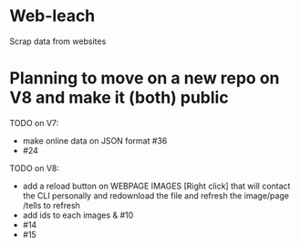 # Web-leach
Scrap data from websites

# Planning to move on a new repo on V8 and make it (both) public 

TODO on V7:
  * make online data on JSON format #36
  * #24

TODO on V8:
  * add a reload button on WEBPAGE IMAGES [Right click] that will contact the CLI personally and redownload the file and refresh the image/page /tells to refresh
  * add ids to each images & #10
  * #14
  * #15
